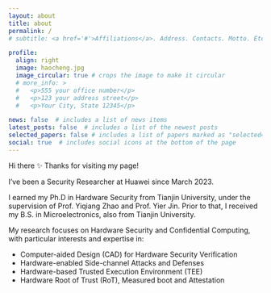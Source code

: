 ```yaml
---
layout: about
title: about
permalink: /
# subtitle: <a href='#'>Affiliations</a>. Address. Contacts. Motto. Etc.

profile:
  align: right
  image: haocheng.jpg
  image_circular: true # crops the image to make it circular
  # more_info: >
  #   <p>555 your office number</p>
  #   <p>123 your address street</p>
  #   <p>Your City, State 12345</p>

news: false  # includes a list of news items
latest_posts: false  # includes a list of the newest posts
selected_papers: false # includes a list of papers marked as "selected={true}"
social: true  # includes social icons at the bottom of the page
---
```


Hi there ✨ Thanks for visiting my page!

I’ve been a Security Researcher at Huawei since March 2023.

I earned my Ph.D in Hardware Security from Tianjin University, under the supervision of Prof. Yiqiang Zhao and Prof. Yier Jin. Prior to that, I received my B.S. in Microelectronics, also from Tianjin University.

My research focuses on Hardware Security and Confidential Computing, with particular interests and expertise in:

- Computer-aided Design (CAD) for Hardware Security Verification
- Hardware-enabled Side-channel Attacks and Defenses
- Hardware-based Trusted Execution Environment (TEE)
- Hardware Root of Trust (RoT), Measured boot and Attestation
